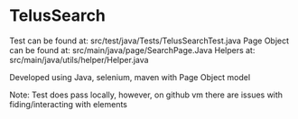# TelusSearch

Test can be found at: src/test/java/Tests/TelusSearchTest.java
Page Object can be found at: src/main/java/page/SearchPage.Java
Helpers at: src/main/java/utils/helper/Helper.java

Developed using Java, selenium, maven with Page Object model 

Note: Test does pass locally, however, on github vm there are issues with fiding/interacting with elements
